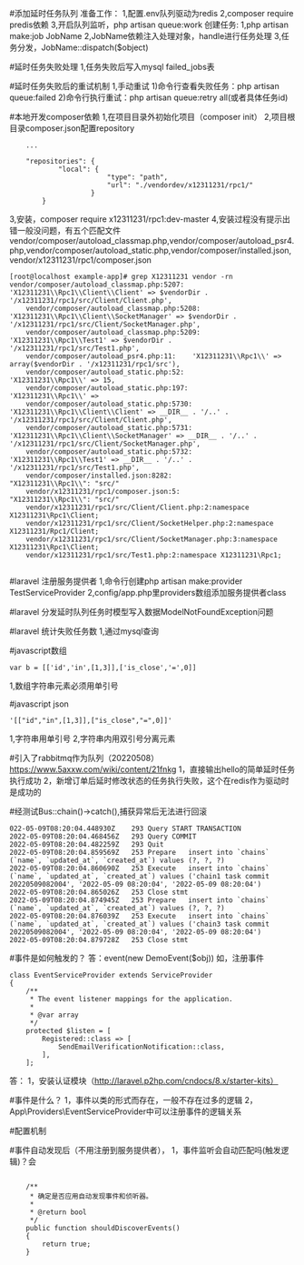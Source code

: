 #添加延时任务队列
  准备工作：
  1,配置.env队列驱动为redis
  2,composer require predis依赖
  3,开启队列监听，php artisan queue:work
  创建任务:
  1,php artisan make:job JobName
  2,JobName依赖注入处理对象，handle进行任务处理
  3,任务分发，JobName::dispatch($object)

#延时任务失败处理
  1,任务失败后写入mysql failed_jobs表

#延时任务失败后的重试机制
  1,手动重试
   1)命令行查看失败任务：php artisan queue:failed
   2)命令行执行重试：php artisan queue:retry all(或者具体任务id)

#本地开发composer依赖
  1,在项目目录外初始化项目（composer init）
  2,项目根目录composer.json配置repository
  ```
      ...

      "repositories": {
              "local": {
                          "type": "path",
                          "url": "./vendordev/x12311231/rpc1/"
                      }
          }

  ```
  3,安装，composer require x12311231/rpc1:dev-master
  4,安装过程没有提示出错一般没问题，有五个匹配文件  vendor/composer/autoload_classmap.php,vendor/composer/autoload_psr4.php,vendor/composer/autoload_static.php,vendor/composer/installed.json,vendor/x12311231/rpc1/composer.json

```
[root@localhost example-app]# grep X12311231 vendor -rn
vendor/composer/autoload_classmap.php:5207:    'X12311231\\Rpc1\\Client\\Client' => $vendorDir . '/x12311231/rpc1/src/Client/Client.php',
    vendor/composer/autoload_classmap.php:5208:    'X12311231\\Rpc1\\Client\\SocketManager' => $vendorDir . '/x12311231/rpc1/src/Client/SocketManager.php',
    vendor/composer/autoload_classmap.php:5209:    'X12311231\\Rpc1\\Test1' => $vendorDir . '/x12311231/rpc1/src/Test1.php',
    vendor/composer/autoload_psr4.php:11:    'X12311231\\Rpc1\\' => array($vendorDir . '/x12311231/rpc1/src'),
    vendor/composer/autoload_static.php:52:            'X12311231\\Rpc1\\' => 15,
    vendor/composer/autoload_static.php:197:        'X12311231\\Rpc1\\' => 
    vendor/composer/autoload_static.php:5730:        'X12311231\\Rpc1\\Client\\Client' => __DIR__ . '/..' . '/x12311231/rpc1/src/Client/Client.php',
    vendor/composer/autoload_static.php:5731:        'X12311231\\Rpc1\\Client\\SocketManager' => __DIR__ . '/..' . '/x12311231/rpc1/src/Client/SocketManager.php',
    vendor/composer/autoload_static.php:5732:        'X12311231\\Rpc1\\Test1' => __DIR__ . '/..' . '/x12311231/rpc1/src/Test1.php',
    vendor/composer/installed.json:8282:                    "X12311231\\Rpc1\\": "src/"
    vendor/x12311231/rpc1/composer.json:5:            "X12311231\\Rpc1\\": "src/"
    vendor/x12311231/rpc1/src/Client/Client.php:2:namespace X12311231\Rpc1\Client;
    vendor/x12311231/rpc1/src/Client/SocketHelper.php:2:namespace X12311231/Rpc1/Client;
    vendor/x12311231/rpc1/src/Client/SocketManager.php:3:namespace X12311231\Rpc1\Client;
    vendor/x12311231/rpc1/src/Test1.php:2:namespace X12311231\Rpc1;
    
```

#laravel 注册服务提供者
  1,命令行创建php artisan make:provider TestServiceProvider
  2,config/app.php里providers数组添加服务提供者class

#laravel 分发延时队列任务时模型写入数据ModelNotFoundException问题


#laravel 统计失败任务数
  1,通过mysql查询

#javascript数组
```
var b = [['id','in',[1,3]],['is_close','=',0]]
```
  1,数组字符串元素必须用单引号
  
#javascript json
```angular2html
'[["id","in",[1,3]],["is_close","=",0]]'
```
  1,字符串用单引号
  2,字符串内用双引号分离元素

#引入了rabbitmq作为队列（20220508）https://www.5axxw.com/wiki/content/21fnkg
  1，直接输出hello的简单延时任务执行成功
  2，新增订单后延时修改状态的任务执行失败，这个在redis作为驱动时是成功的

#经测试Bus::chain()->catch(),捕获异常后无法进行回滚
```
022-05-09T08:20:04.448930Z	  293 Query	START TRANSACTION
2022-05-09T08:20:04.468456Z	  293 Query	COMMIT
2022-05-09T08:20:04.482259Z	  293 Quit
2022-05-09T08:20:04.859569Z	  253 Prepare	insert into `chains` (`name`, `updated_at`, `created_at`) values (?, ?, ?)
2022-05-09T08:20:04.860690Z	  253 Execute	insert into `chains` (`name`, `updated_at`, `created_at`) values ('chain1 task commit 20220509082004', '2022-05-09 08:20:04', '2022-05-09 08:20:04')
2022-05-09T08:20:04.865026Z	  253 Close stmt
2022-05-09T08:20:04.874945Z	  253 Prepare	insert into `chains` (`name`, `updated_at`, `created_at`) values (?, ?, ?)
2022-05-09T08:20:04.876039Z	  253 Execute	insert into `chains` (`name`, `updated_at`, `created_at`) values ('chain3 task commit 20220509082004', '2022-05-09 08:20:04', '2022-05-09 08:20:04')
2022-05-09T08:20:04.879728Z	  253 Close stmt
```

#事件是如何触发的？
答：event(new DemoEvent($obj))
如，注册事件
```
class EventServiceProvider extends ServiceProvider
{
    /**
     * The event listener mappings for the application.
     *
     * @var array
     */
    protected $listen = [
        Registered::class => [
            SendEmailVerificationNotification::class,
        ],
    ];
```
答：
1，安装认证模块（http://laravel.p2hp.com/cndocs/8.x/starter-kits）

#事件是什么？
 1，事件以类的形式而存在，一般不存在过多的逻辑
 2，App\Providers\EventServiceProvider中可以注册事件的逻辑关系

 #配置机制

 #事件自动发现后（不用注册到服务提供者），
  1，事件监听会自动匹配吗(触发逻辑)？会
```

    /**
     * 确定是否应用自动发现事件和侦听器。
     *
     * @return bool
     */
    public function shouldDiscoverEvents()
    {
        return true;
    }
```